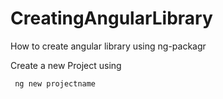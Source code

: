 # CreatingAngularLibrary
How to create angular library using ng-packagr

Create a new Project using 

<code> ng new projectname </code>
